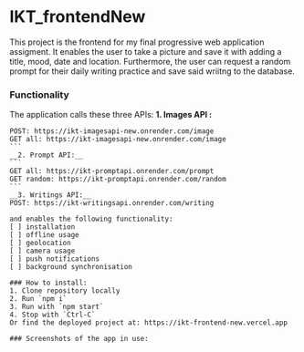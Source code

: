 # IKT_frontendNew

This project is the frontend for my final progressive web application assigment. It enables the user to take a picture and save it with adding a title, mood, date and location. Furthermore, the user can request a random prompt for their daily writing practice and save said wriitng to the database.

### Functionality

The application calls these three APIs:
__1. Images API :__ 
``````
POST: https://ikt-imagesapi-new.onrender.com/image
GET all: https://ikt-imagesapi-new.onrender.com/image
```
__2. Prompt API:__ 
```
GET all: https://ikt-promptapi.onrender.com/prompt
GET random: https://ikt-promptapi.onrender.com/random
```
__3. Writings API:__
POST: https://ikt-writingsapi.onrender.com/writing

and enables the following functionality:
[ ] installation
[ ] offline usage
[ ] geolocation
[ ] camera usage
[ ] push notifications
[ ] background synchronisation

### How to install:
1. Clone repository locally
2. Run `npm i`
3. Run with `npm start`  
4. Stop with `Ctrl-C`
Or find the deployed project at: https://ikt-frontend-new.vercel.app

### Screenshots of the app in use:



 